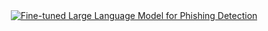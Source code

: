 <div align="center">
  <a href="#"><picture>
    <img alt="Fine-tuned Large Language Model for Phishing Detection" src="https://github.com/KARTHIK-RAO-4572/GitHub-Images/blob/main/Fine_Tuned_Large_Language_Model_For_Phishing_Detection.svg?raw=true">
  </picture></a>
</div>